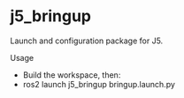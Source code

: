 # j5_bringup

Launch and configuration package for J5.

Usage
- Build the workspace, then:
- ros2 launch j5_bringup bringup.launch.py
